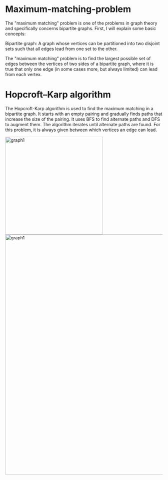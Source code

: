 # Maximum-matching-problem
The "maximum matching" problem is one of the problems in graph theory and specifically concerns bipartite graphs. First, I will explain some basic concepts:

Bipartite graph: A graph whose vertices can be partitioned into two disjoint sets such that all edges lead from one set to the other.

The "maximum matching" problem is to find the largest possible set of edges between the vertices of two sides of a bipartite graph, where it is true that only one edge (in some cases more, but always limited) can lead from each vertex.
# Hopcroft–Karp algorithm
The Hopcroft-Karp algorithm is used to find the maximum matching in a bipartite graph. It starts with an empty pairing and gradually finds paths that increase the size of the pairing. It uses BFS to find alternate paths and DFS to augment them. The algorithm iterates until alternate paths are found. For this problem, it is always given between which vertices an edge can lead.


<img width="312" alt="graph1" src="https://github.com/Otasmacour/Maximum-matching-problem/assets/111227700/fb765e5f-ae52-4bc1-b0ed-55a03aa8d58b">
<img width="768" alt="graph1" src="https://github.com/Otasmacour/Maximum-matching-problem/assets/111227700/5ef42331-f238-4d59-a73a-2d41f53d008e">

